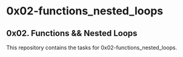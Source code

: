 # 0x02-functions_nested_loops

## 0x02. Functions && Nested Loops

This repository contains the tasks for 0x02-functions_nested_loops.

